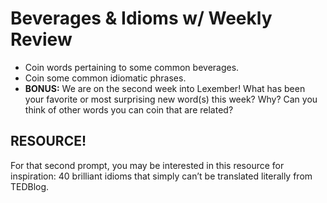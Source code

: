 # Beverages & Idioms w/ Weekly Review

+ Coin words pertaining to some common beverages.
+ Coin some common idiomatic phrases.
+ **BONUS:** We are on the second week into Lexember! What has been your favorite or most surprising new word(s) this week? Why? Can you think of other words you can coin that are related?

## RESOURCE!

For that second prompt, you may be interested in this resource for inspiration: 40 brilliant idioms that simply can’t be translated literally from TEDBlog.
